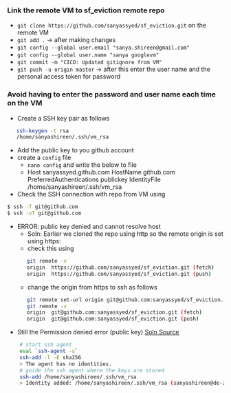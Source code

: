 ### Link the remote VM to sf_eviction remote repo
* `git clone https://github.com/sanyassyed/sf_eviction.git` on the remote VM
* `git add .` -> after making changes
* `git config --global user.email "sanya.shireen@gmail.com"`
* `git config --global user.name "sanya googlevm"`
* `git commit -m "CICD: Updated gitignore from VM"`
* `git push -u origin master` -> after this enter the user name and the personal access token for password

### Avoid having to enter the password and user name each time on the VM
* Create a SSH key pair as follows
```bash
   ssh-keygen -t rsa
   /home/sanyashireen/.ssh/vm_rsa
```
* Add the public key to you github account
* create a `config` file
    - `nano config` and write the below to file
    - Host sanyassyed.github.com
           HostName github.com
           PreferredAuthentications publickey
           IdentityFile /home/sanyashireen/.ssh/vm_rsa
* Check the SSH connection with repo from VM using
```bash
$ ssh -T git@github.com
$ ssh -vT git@github.com
``` 
* ERROR: public key denied and cannot resolve host
    - Soln: Earlier we cloned the repo using http so the remote origin is set using https:
    - check this using 
    ```bash
       git remote -v
       origin  https://github.com/sanyassyed/sf_eviction.git (fetch)
       origin  https://github.com/sanyassyed/sf_eviction.git (push)
    ```
    - change the origin from https to ssh as follows
    ```bash
       git remote set-url origin git@github.com:sanyassyed/sf_eviction.git
       git remote -v
       origin  git@github.com:sanyassyed/sf_eviction.git (fetch)
       origin  git@github.com:sanyassyed/sf_eviction.git (push)
    ```
* Still the Permission denied error (public key) [Soln Source](https://docs.github.com/en/authentication/troubleshooting-ssh/error-permission-denied-publickey)
```bash
    # start ssh agent 
    eval `ssh-agent -s`	
    ssh-add -l -E sha256
    > The agent has no identities.
    # guide the ssh agent where the keys are stored
    ssh-add /home/sanyashireen/.ssh/vm_rsa
    > Identity added: /home/sanyashireen/.ssh/vm_rsa (sanyashireen@de-zoomcamp)
```